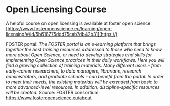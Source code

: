 # Open Licensing Course

A helpful course on open licensing is available at foster open science:
[https://www.fosteropenscience.eu/learning/open-licensing/#/id/5b618775ddd75cab7db42b31](https://)

FOSTER portal:
*The FOSTER portal is an e-learning platform that brings together the best training resources addressed to those who need to know more about Open Science, or need to develop strategies and skills for implementing Open Science practices in their daily workflows. Here you will find a growing collection of training materials. Many different users - from early-career researchers, to data managers, librarians, research administrators, and graduate schools - can benefit from the portal. In order to meet their needs, the existing materials will be extended from basic to more advanced-level resources. In addition, discipline-specific resources will be created.*
Source: FOSTER consortium: <https://www.fosteropenscience.eu/about>

